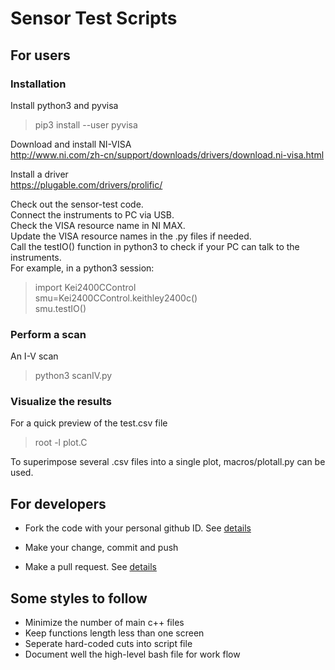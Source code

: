 # Sensor Test Scripts

## For users

### Installation

Install python3 and pyvisa
> pip3 install --user pyvisa

Download and install NI-VISA\
http://www.ni.com/zh-cn/support/downloads/drivers/download.ni-visa.html

Install a driver\
https://plugable.com/drivers/prolific/

Check out the sensor-test code.\
Connect the instruments to PC via USB.\
Check the VISA resource name in NI MAX.\
Update the VISA resource names in the .py files if needed.\
Call the testIO() function in python3 to check if your PC can talk to the instruments.\
For example, in a python3 session:
> import Kei2400CControl\
> smu=Kei2400CControl.keithley2400c()\
> smu.testIO()

### Perform a scan
An I-V scan
> python3 scanIV.py

### Visualize the results
For a quick preview of the test.csv file
> root -l plot.C

To superimpose several .csv files into a single plot, macros/plotall.py can be used.


## For developers 

- Fork the code with your personal github ID. See [details](https://help.github.com/articles/fork-a-repo/)

- Make your change, commit and push 

- Make a pull request. See [details](https://help.github.com/articles/using-pull-requests/)

## Some styles to follow 
- Minimize the number of main c++ files 
- Keep functions length less than one screen
- Seperate hard-coded cuts into script file 
- Document well the high-level bash file for work flow 
